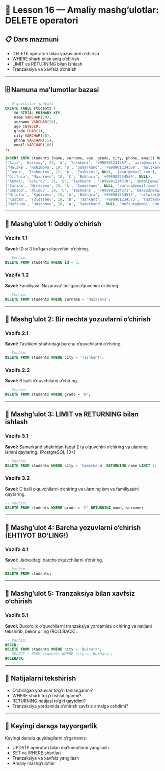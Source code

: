 # 🎯 Lesson 16 — Amaliy mashgʼulotlar: DELETE operatori

## 📋 Dars mazmuni
- DELETE operatori bilan yozuvlarni o‘chirish
- WHERE sharti bilan aniq o‘chirish
- LIMIT va RETURNING bilan ishlash
- Tranzaksiya va xavfsiz o‘chirish

---

## 🗄️ Namuna maʼlumotlar bazasi

```sql
-- O‘quvchilar jadvali
CREATE TABLE students (
    id SERIAL PRIMARY KEY,
    name VARCHAR(50),
    surname VARCHAR(50),
    age INTEGER,
    grade CHAR(1),
    city VARCHAR(30),
    phone VARCHAR(15),
    email VARCHAR(100)
);

INSERT INTO students (name, surname, age, grade, city, phone, email) VALUES
('Aziz', 'Karimov', 20, 'A', 'Tashkent', '+998901234567', 'aziz@email.com'),
('Malika', 'Rahimova', 19, 'B', 'Samarkand', '+998901234568', 'malika@email.com'),
('Jasur', 'Toshmatov', 22, 'A', 'Tashkent', NULL, 'jasur@email.com'),
('Dilfuza', 'Nazarova', 18, 'C', 'Bukhara', '+998901234569', NULL),
('Akmal', 'Sobirov', 21, 'B', 'Tashkent', '+998901234570', 'akmal@email.com'),
('Zarina', 'Mirzaeva', 20, 'A', 'Samarkand', NULL, 'zarina@email.com'),
('Bekzod', 'Alimov', 19, 'C', 'Tashkent', '+998901234571', 'bekzod@email.com'),
('Nilufar', 'Kadirova', 23, 'A', 'Bukhara', '+998901234572', 'nilufar@email.com'),
('Rustam', 'Yuldashev', 18, 'B', 'Tashkent', '+998901234573', 'rustam@email.com'),
('Maftuna', 'Hasanova', 20, 'A', 'Samarkand', NULL, 'maftuna@email.com');
```

---

## 🎯 Mashgʼulot 1: Oddiy o‘chirish

### Vazifa 1.1
**Savol:** ID si 3 bo‘lgan o‘quvchini o‘chiring.

```sql
-- Yechim:
DELETE FROM students WHERE id = 3;
```

### Vazifa 1.2
**Savol:** Familiyasi 'Nazarova' bo‘lgan o‘quvchini o‘chiring.

```sql
-- Yechim:
DELETE FROM students WHERE surname = 'Nazarova';
```

---

## 🎯 Mashgʼulot 2: Bir nechta yozuvlarni o‘chirish

### Vazifa 2.1
**Savol:** Tashkent shahridagi barcha o‘quvchilarni o‘chiring.

```sql
-- Yechim:
DELETE FROM students WHERE city = 'Tashkent';
```

### Vazifa 2.2
**Savol:** B balli o‘quvchilarni o‘chiring.

```sql
-- Yechim:
DELETE FROM students WHERE grade = 'B';
```

---

## 🎯 Mashgʼulot 3: LIMIT va RETURNING bilan ishlash

### Vazifa 3.1
**Savol:** Samarkand shahridan faqat 2 ta o‘quvchini o‘chiring va ularning ismini qaytaring. (PostgreSQL 13+)

```sql
-- Yechim:
DELETE FROM students WHERE city = 'Samarkand' RETURNING name LIMIT 2;
```

### Vazifa 3.2
**Savol:** C balli o‘quvchilarni o‘chiring va ularning ism va familiyasini qaytaring.

```sql
-- Yechim:
DELETE FROM students WHERE grade = 'C' RETURNING name, surname;
```

---

## 🎯 Mashgʼulot 4: Barcha yozuvlarni o‘chirish (EHTIYOT BO‘LING!)

### Vazifa 4.1
**Savol:** Jadvaldagi barcha o‘quvchilarni o‘chiring.

```sql
-- Yechim:
DELETE FROM students;
```

---

## 🎯 Mashgʼulot 5: Tranzaksiya bilan xavfsiz o‘chirish

### Vazifa 5.1
**Savol:** Buxorolik o‘quvchilarni tranzaksiya yordamida o‘chiring va natijani tekshirib, bekor qiling (ROLLBACK).

```sql
-- Yechim:
BEGIN;
DELETE FROM students WHERE city = 'Bukhara';
-- SELECT * FROM students WHERE city = 'Bukhara';
ROLLBACK;
```

---

## 📌 Natijalarni tekshirish

- O‘chirilgan yozuvlar to‘g‘ri tanlanganmi?
- WHERE sharti to‘g‘ri ishlatilganmi?
- RETURNING natijasi to‘g‘ri qaytdimi?
- Tranzaksiya yordamida o‘chirish xavfsiz amalga oshdimi?

---

## 📌 Keyingi darsga tayyorgarlik

Keyingi darsda quyidagilarni o‘rganamiz:
- UPDATE operatori bilan maʼlumotlarni yangilash
- SET va WHERE shartlari
- Tranzaksiya va xavfsiz yangilash
- Amaliy mashg‘ulotlar 